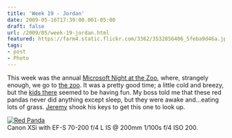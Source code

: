 ```yaml
---
title: 'Week 19 - Jordan'
date: 2009-05-16T17:39:00.001-05:00
draft: false
url: /2009/05/week-19-jordan.html
featured: https://farm4.static.flickr.com/3362/3532856406_5feba9d46a.jpg
tags: 
- post
- Photo
---
```


This week was the annual [Microsoft Night at the Zoo](https://www.flickr.com/photos/jhofker/sets/72157618165034872/), where, strangely enough, we go to [the zoo](https://www.redriverzoo.org/). It was a pretty good time; a little cold and breezy, but the [kids there](https://www.flickr.com/photos/jhofker/3532065359/in/set-72157618165034872/) seemed to be having fun. My boss told me that these red pandas never did anything except sleep, but they were awake and…eating lots of grass. [Jeremy](https://www.flickr.com/photos/jhofker/3532032193/in/set-72157618165034872/) shook his keys to get this one to look up.

[![Red Panda](https://farm4.static.flickr.com/3362/3532856406_5feba9d46a.jpg)](https://www.flickr.com/photos/jhofker/3532856406/ "Red Panda by jhofker, on Flickr")  
Canon XSi with EF-S 70-200 f/4 L IS @ 200mm 1/100s f/4 ISO 200.